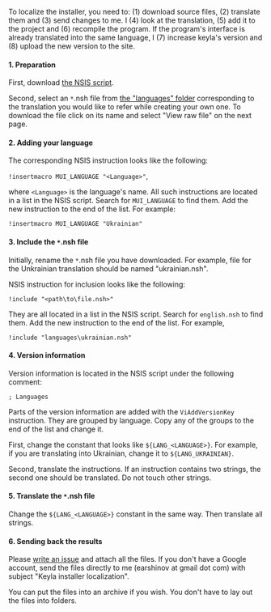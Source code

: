 To localize the installer, you need to: (1) download source files, (2) translate them and (3) send changes to me. I (4) look at the translation, (5) add it to the project and (6) recompile the program. If the program's interface is already translated into the same language, I (7) increase keyla's version and (8) upload the new version to the site.

#### 1. Preparation ####

First, download [the NSIS script](http://keyla.googlecode.com/svn-history/r34/trunk/NSIS%20installer/keyla.nsi).

Second, select an `*`.nsh file from [the "languages" folder](http://code.google.com/p/keyla/source/browse/trunk/?r=34#trunk/NSIS%20installer/languages) corresponding to the translation you would like to refer while creating your own one. To download the file click on its name and select "View raw file" on the next page.

#### 2. Adding your language ####

The corresponding NSIS instruction looks like the following:

`!insertmacro MUI_LANGUAGE "<Language>"`,

where `<Language>` is the language's name. All such instructions are located in a list in the NSIS script. Search for `MUI_LANGUAGE` to find them. Add the new instruction to the end of the list. For example:

`!insertmacro MUI_LANGUAGE "Ukrainian"`

#### 3. Include the `*`.nsh file ####

Initially, rename the `*`.nsh file you have downloaded. For example, file for the Unkrainian translation should be named "ukrainian.nsh".

NSIS instruction for inclusion looks like the following:

`!include "<path\to\file.nsh>"`

They are all located in a list in the NSIS script. Search for `english.nsh` to find them. Add the new instruction to the end of the list. For example,

`!include "languages\ukrainian.nsh"`

#### 4. Version information ####

Version information is located in the NSIS script under the following comment:

`; Languages`

Parts of the version information are added with the `ViAddVersionKey` instruction. They are grouped by language. Copy any of the groups to the end of the list and change it.

First, change the constant that looks like `${LANG_<LANGUAGE>}`. For example, if you are translating into Ukrainian, change it to `${LANG_UKRAINIAN}`.

Second, translate the instructions. If an instruction contains two strings, the second one should be translated. Do not touch other strings.

#### 5. Translate the `*`.nsh file ####

Change the `${LANG_<LANGUAGE>}` constant in the same way. Then translate all strings.

#### 6. Sending back the results ####

Please [write an issue](http://code.google.com/p/keyla/issues/entry) and attach all the files. If you don't have a Google account, send the files directly to me (earshinov at gmail dot com) with subject "Keyla installer localization".

You can put the files into an archive if you wish. You don't have to lay out the files into folders.